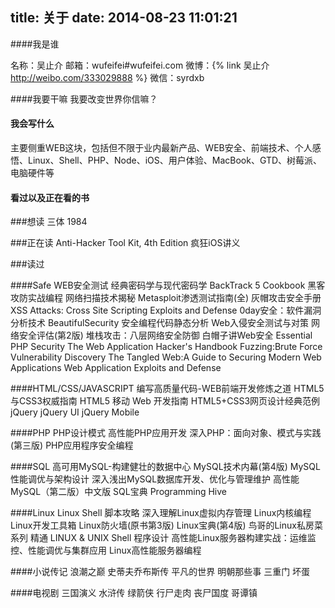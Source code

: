 title: 关于
date: 2014-08-23 11:01:21
---
####我是谁

名称：吴止介
邮箱：wufeifei#wufeifei.com
微博：{% link 吴止介 http://weibo.com/333029888 %}
微信：syrdxb

####我要干嘛
我要改变世界你信嘛？

#### 我会写什么
主要侧重WEB这块，包括但不限于业内最新产品、WEB安全、前端技术、个人感悟、Linux、Shell、PHP、Node、iOS、用户体验、MacBook、GTD、树莓派、电脑硬件等

#### 看过以及正在看的书
###想读
三体
1984

###正在读
Anti-Hacker Tool Kit, 4th Edition
疯狂iOS讲义

###读过

####Safe
WEB安全测试
经典密码学与现代密码学
BackTrack 5 Cookbook
黑客攻防实战编程
网络扫描技术揭秘
Metasploit渗透测试指南(全)
灰帽攻击安全手册
XSS Attacks: Cross Site Scripting Exploits and Defense
0day安全：软件漏洞分析技术
BeautifulSecurity
安全编程代码静态分析
Web入侵安全测试与对策
网络安全评估(第2版)
堆栈攻击：八层网络安全防御
白帽子讲Web安全
Essential PHP Security
The Web Application Hacker's Handbook
Fuzzing:Brute Force Vulnerability Discovery
The Tangled Web:A Guide to Securing Modern Web Applications
Web Application Exploits and Defense

####HTML/CSS/JAVASCRIPT
编写高质量代码-WEB前端开发修炼之道
HTML5与CSS3权威指南
HTML5 移动 Web 开发指南
HTML5+CSS3网页设计经典范例
jQuery
jQuery UI
jQuery Mobile

####PHP
PHP设计模式
高性能PHP应用开发
深入PHP：面向对象、模式与实践(第三版)
PHP应用程序安全编程

####SQL
高可用MySQL-构建健壮的数据中心
MySQL技术内幕(第4版)
MySQL性能调优与架构设计
深入浅出MySQL数据库开发、优化与管理维护
高性能MySQL（第二版）中文版
SQL宝典
Programming Hive

####Linux
Linux Shell 脚本攻略
深入理解Linux虚拟内存管理
Linux内核编程
Linux开发工具箱
Linux防火墙(原书第3版)
Linux宝典(第4版)
鸟哥的Linux私房菜系列
精通 LINUX & UNIX Shell 程序设计
高性能Linux服务器构建实战：运维监控、性能调优与集群应用
Linux高性能服务器编程

####小说传记
浪潮之巅
史蒂夫乔布斯传
平凡的世界
明朝那些事
三重门
坏蛋

####电视剧
三国演义
水浒传
绿箭侠
行尸走肉
丧尸国度
哥谭镇
